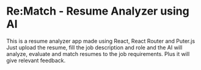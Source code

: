 # Re:Match - Resume Analyzer using AI

This is a resume analyzer app made using React, React Router and Puter.js
Just upload the resume, fill the job description and role and the AI will analyze, evaluate and match resumes to the job requirements. Plus it will give relevant feedback.  
